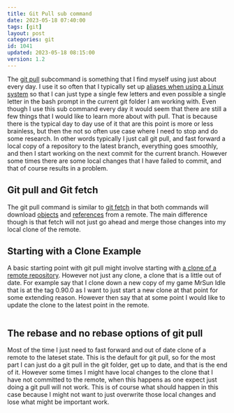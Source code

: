 ```yaml
---
title: Git Pull sub command
date: 2023-05-18 07:40:00
tags: [git]
layout: post
categories: git
id: 1041
updated: 2023-05-18 08:15:00
version: 1.2
---
```


The [git pull](https://git-scm.com/docs/git-pull) subcommand is something that I find myself using just about every day. I use it so often that I typically set up [aliases when using a Linux system](/2020/11/30/linux-bashrc-aliases/) so that I can just type a single few letters and even possible a single letter in the bash prompt in the current git folder I am working with. Even though I use this sub command every day it would seem that there are still a few things that I would like to learn more about with pull. That is because there is the typical day to day use of it that are this point is more or less brainless, but then the not so often use case where I need to stop and do some research. In other words typically I just call git pull, and fast forward a local copy of a repository to the latest branch, everything goes smoothly, and then I start working on the next commit for the current branch. However some times there are some local changes that I have failed to commit, and that of course results in a problem.

<!-- more -->

## Git pull and Git fetch

The git pull command is similar to [git fetch](https://git-scm.com/docs/git-fetch) in that both commands will download [objects](https://git-scm.com/book/en/v2/Git-Internals-Git-Objects) and [references](https://git-scm.com/book/en/v2/Git-Internals-Git-References) from a remote. The main difference though is that fetch will not just go ahead and merge those changes into my local clone of the remote.

## Starting with a Clone Example

A basic starting point with git pull might involve starting with [a clone of a remote repository](/2023/05/11/git-clone/). However not just any clone, a clone that is a little out of date. For example say that I clone down a new copy of my game MrSun Idle that is at the tag 0.90.0 as I want to just start a new clone at that point for some extending reason. However then say that at some point I would like to update the clone to the latest point in the remote.

```
```


## The rebase and no rebase options of git pull

Most of the time I just need to fast forward and out of date clone of a remote to the lateset state. This is the default for git pull, so for the most part I can just do a git pull in the git folder, get up to date, and that is the end of it. However some times I might have local changes to the clone that I have not committed to the remote, when this happens as one expect just doing a git pull will not work. This is of course what should happen in this case because I might not want to just overwrite those local changes and lose what might be important work.



